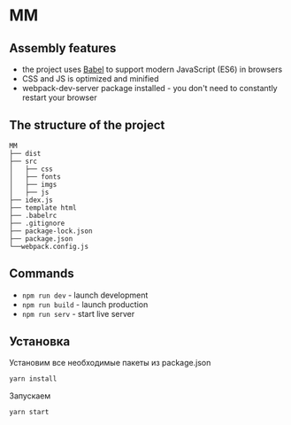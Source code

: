 # MM

## Assembly features

* the project uses [Babel](https://babeljs.io/) to support modern JavaScript (ES6) in browsers
*  CSS and JS is optimized and minified
* webpack-dev-server package installed - you don't need to constantly restart your browser

## The structure of the project

```
MM
├── dist
├── src
│   ├── css
│   ├── fonts
│   ├── imgs
│   ├── js
├── idex.js
├── template html
├── .babelrc
├── .gitignore
├── package-lock.json
├── package.json
└──webpack.config.js
```

## Commands

* ```npm run dev``` - launch development
* ```npm run build``` - launch production
* ```npm run serv``` - start live server

## Установка

Установим все необходимые пакеты из package.json

```bash
yarn install
```

Запускаем

```bash
yarn start
```


